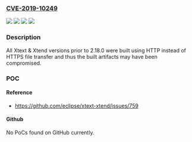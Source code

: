 ### [CVE-2019-10249](https://cve.mitre.org/cgi-bin/cvename.cgi?name=CVE-2019-10249)
![](https://img.shields.io/static/v1?label=Product&message=Eclipse%20Xtext&color=blue)
![](https://img.shields.io/static/v1?label=Version&message=%3C%202.18.0%20&color=brighgreen)
![](https://img.shields.io/static/v1?label=Vulnerability&message=CWE-494%3A%20Download%20of%20Code%20Without%20Integrity%20Check&color=brighgreen)
![](https://img.shields.io/static/v1?label=Vulnerability&message=CWE-829%3A%20Inclusion%20of%20Functionality%20from%20Untrusted%20Control%20Sphere&color=brighgreen)

### Description

All Xtext & Xtend versions prior to 2.18.0 were built using HTTP instead of HTTPS file transfer and thus the built artifacts may have been compromised.

### POC

#### Reference
- https://github.com/eclipse/xtext-xtend/issues/759

#### Github
No PoCs found on GitHub currently.

